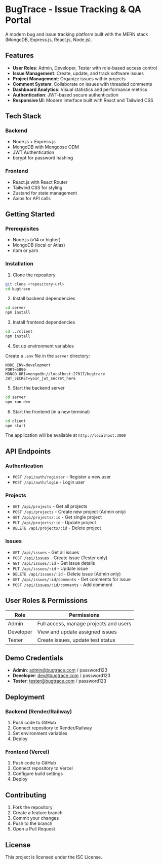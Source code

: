 # BugTrace - Issue Tracking & QA Portal

A modern bug and issue tracking platform built with the MERN stack (MongoDB, Express.js, React.js, Node.js).

## Features

- **User Roles**: Admin, Developer, Tester with role-based access control
- **Issue Management**: Create, update, and track software issues
- **Project Management**: Organize issues within projects
- **Comment System**: Collaborate on issues with threaded comments
- **Dashboard Analytics**: Visual statistics and performance metrics
- **Authentication**: JWT-based secure authentication
- **Responsive UI**: Modern interface built with React and Tailwind CSS

## Tech Stack

### Backend

- Node.js + Express.js
- MongoDB with Mongoose ODM
- JWT Authentication
- bcrypt for password hashing

### Frontend

- React.js with React Router
- Tailwind CSS for styling
- Zustand for state management
- Axios for API calls

## Getting Started

### Prerequisites

- Node.js (v14 or higher)
- MongoDB (local or Atlas)
- npm or yarn

### Installation

1. Clone the repository

```bash
git clone <repository-url>
cd bugtrace
```

2. Install backend dependencies

```bash
cd server
npm install
```

3. Install frontend dependencies

```bash
cd ../client
npm install
```

4. Set up environment variables

Create a `.env` file in the `server` directory:

```env
NODE_ENV=development
PORT=5000
MONGO_URI=mongodb://localhost:27017/bugtrace
JWT_SECRET=your_jwt_secret_here
```

5. Start the backend server

```bash
cd server
npm run dev
```

6. Start the frontend (in a new terminal)

```bash
cd client
npm start
```

The application will be available at `http://localhost:3000`

## API Endpoints

### Authentication

- `POST /api/auth/register` - Register a new user
- `POST /api/auth/login` - Login user

### Projects

- `GET /api/projects` - Get all projects
- `POST /api/projects` - Create new project (Admin only)
- `GET /api/projects/:id` - Get single project
- `PUT /api/projects/:id` - Update project
- `DELETE /api/projects/:id` - Delete project

### Issues

- `GET /api/issues` - Get all issues
- `POST /api/issues` - Create issue (Tester only)
- `GET /api/issues/:id` - Get issue details
- `PUT /api/issues/:id` - Update issue
- `DELETE /api/issues/:id` - Delete issue (Admin only)
- `GET /api/issues/:id/comments` - Get comments for issue
- `POST /api/issues/:id/comments` - Add comment

## User Roles & Permissions

| Role      | Permissions                            |
| --------- | -------------------------------------- |
| Admin     | Full access, manage projects and users |
| Developer | View and update assigned issues        |
| Tester    | Create issues, update test status      |

## Demo Credentials

- **Admin**: admin@bugtrace.com / password123
- **Developer**: dev@bugtrace.com / password123
- **Tester**: tester@bugtrace.com / password123

## Deployment

### Backend (Render/Railway)

1. Push code to GitHub
2. Connect repository to Render/Railway
3. Set environment variables
4. Deploy

### Frontend (Vercel)

1. Push code to GitHub
2. Connect repository to Vercel
3. Configure build settings
4. Deploy

## Contributing

1. Fork the repository
2. Create a feature branch
3. Commit your changes
4. Push to the branch
5. Open a Pull Request

## License

This project is licensed under the ISC License.
